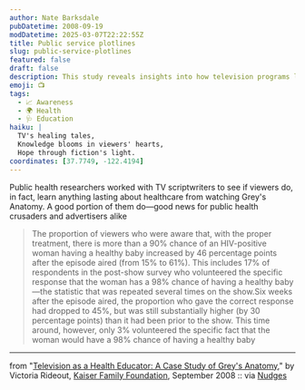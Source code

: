 ```yaml
---
author: Nate Barksdale
pubDatetime: 2008-09-19
modDatetime: 2025-03-07T22:22:55Z
title: Public service plotlines
slug: public-service-plotlines
featured: false
draft: false
description: This study reveals insights into how television programs like Grey's Anatomy can effectively enhance public awareness about healthcare.
emoji: 📺
tags:
  - 📈 Awareness
  - 🌍 Health
  - 🩺 Education
haiku: |
  TV's healing tales,  
  Knowledge blooms in viewers' hearts,  
  Hope through fiction's light.
coordinates: [37.7749, -122.4194]
---
```


Public health researchers worked with TV scriptwriters to see if viewers do, in fact, learn anything lasting about healthcare from watching Grey's Anatomy. A good portion of them do—good news for public health crusaders and advertisers alike

> The proportion of viewers who were aware that, with the proper treatment, there is more than a 90% chance of an HIV-positive woman having a healthy baby increased by 46 percentage points after the episode aired (from 15% to 61%). This includes 17% of respondents in the post-show survey who volunteered the specific response that the woman has a 98% chance of having a healthy baby—the statistic that was repeated several times on the show.Six weeks after the episode aired, the proportion who gave the correct response had dropped to 45%, but was still substantially higher (by 30 percentage points) than it had been prior to the show. This time around, however, only 3% volunteered the specific fact that the woman would have a 98% chance of having a healthy baby

---

from "[Television as a Health Educator: A Case Study of Grey's Anatomy](http://www.kff.org/entmedia/upload/7803.pdf)," by Victoria Rideout, [Kaiser Family Foundation](http://www.kff.org/), September 2008 :: via [Nudges](http://nudges.wordpress.com/2008/09/17/from-product-placement-to-public-service-placement/)
